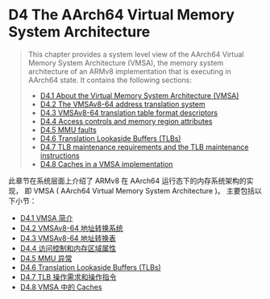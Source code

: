 # D4 The AArch64 Virtual Memory System Architecture

>This chapter provides a system level view of the AArch64 Virtual Memory System Architecture (VMSA),
>the memory system architecture of an ARMv8 implementation that is executing in AArch64 state. 
>It contains the following sections:
>   * [D4.1 About the Virtual Memory System Architecture (VMSA)](d41_about_the_virtual_memory_system_architecture_v_.md)
>   * [D4.2 The VMSAv8-64 address translation system](d42_the_vmsav8-64_address_translation_system.md)
>   * [D4.3 VMSAv8-64 translation table format descriptors](d43_vmsav8-64_translation_table_format_descriptors.md)
>   * [D4.4 Access controls and memory region attributes](d44_access_controls_and_memory_region_attributes.md)
>   * [D4.5 MMU faults](d45_mmu_faults.md)
>   * [D4.6 Translation Lookaside Buffers (TLBs)](d46_translation_lookaside_buffers_tlbs.md)
>   * [D4.7 TLB maintenance requirements and the TLB maintenance instructions](d47_tlb_maintenance_requirements_and_the_tlb_maint.md)
>   * [D4.8 Caches in a VMSA implementation](d48_caches_in_a_vmsa_implementation.md)

此章节在系统层面上介绍了 ARMv8 在 AArch64 运行态下的内存系统架构的实现，
即 VMSA ( AArch64 Virtual Memory System Architecture )。
主要包括以下小节：

   * [D4.1 VMSA 简介](d41_about_the_virtual_memory_system_architecture_v_.md)
   * [D4.2 VMSAv8-64 地址转换系统](d42_the_vmsav8-64_address_translation_system.md)
   * [D4.3 VMSAv8-64 地址转换表](d43_vmsav8-64_translation_table_format_descriptors.md)
   * [D4.4 访问控制和内存区域属性](d44_access_controls_and_memory_region_attributes.md)
   * [D4.5 MMU 异常](d45_mmu_faults.md)
   * [D4.6 Translation Lookaside Buffers (TLBs)](d46_translation_lookaside_buffers_tlbs.md)
   * [D4.7 TLB 操作需求和操作指令](d47_tlb_maintenance_requirements_and_the_tlb_maint.md)
   * [D4.8 VMSA 中的 Caches](d48_caches_in_a_vmsa_implementation.md)
